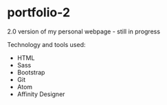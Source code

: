 # portfolio-2

2.0 version of my personal webpage - still in progress

Technology and tools used:

- HTML
- Sass
- Bootstrap
- Git
- Atom
- Affinity Designer
